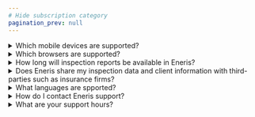 ```yaml
---
# Hide subscription category
pagination_prev: null
---
```


<details>

<summary>Which mobile devices are supported?</summary>
<p>
Apple (iOS and PadOS) and Android (phones and tablet) devices are supported.

[Download Eneris for Apple iOS and iPadOS devices here.](
https://apps.apple.com/us/app/eneris/id1448765778)

[Download Eneris for Android devices here.](
https://play.google.com/store/apps/details?id=ca.eneris.ener.is)
</p>
</details>

<details>

<summary>Which browsers are supported?</summary>
<p>
[Eneris](https://www.eneris.ca/) may be accessed on a desktop or laptop computer.

The officially supported browsers are:
- Google Chrome
- Microsoft Edge
- Mozilla Firefox
- Safari
</p>
</details>

<details>

<summary>How long will inspection reports be available in Eneris?</summary>
<p>
Inspection reports are kept indefinitely, unless specifically stated otherwise. We do not delete inspection reports to save space.
</p>
</details>

<details>

<summary>Does Eneris share my inspection data and client information with third-parties such as insurance firms?</summary>
<p>
No. Eneris is solely dedicated to providing property inspectors with quality inspection software and does not have any incentive to share/sell your information.
</p>
</details>

<details>

<summary>What languages are spported?</summary>
<p>
At this time, the only officially supported language is English. Additional language support is planned.
</p>
</details>

<details>

<summary>How do I contact Eneris support?</summary>
<p>
Please email [support@eneris.ca](mailto:support@eneris.ca) or call our support number [1-888-500-0504](tel:1-888-500-0504).
</p>
</details>

<details>

<summary>What are your support hours?</summary>
<p>
Our support hours are **Monday to Friday 8am to 5pm PST (excluding Canadian holidays)**.
</p>
</details>